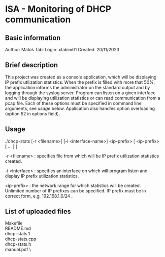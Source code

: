 # ISA - Monitoring of DHCP communication

## Basic information
Author: Matúš Tábi
Login: xtabim01
Created: 20/11/2023

## Brief description

This project was created as a console application, which will be displaying IP prefix utilization statistics. When the prefix is filled with more that 50%, the application informs the administrator on the standard output and by logging through the syslog server. Program can listen on a given interface and will be displaying utilization statistics or can read communication from a pcap file. Each of these options must be specified in command line arguments, see *usage* below. Application also handles option overloading (option 52 in options field).

## Usage

./dhcp-stats [-r \<filename\>] [-i \<interface-name\>] \<ip-prefix\> [ \<ip-prefix\> [ ... ] ]

-r \<filename\> : specifies file from which will be IP prefix utilization statistics created.

-i \<interface\> : specifies an interface on which will program listen and display IP prefix utilization statistics.

\<ip-prefix\> : the network range for which statistics will be created. Unlimited number of IP prefixes can be specified. IP prefix must be in correct form, e.g. 192.168.1.0/24 . 

## List of uploaded files

Makefile \
README.md \
dhcp-stats.1 \
dhcp-stats.cpp \
dhcp-stats.h \
manual.pdf \
